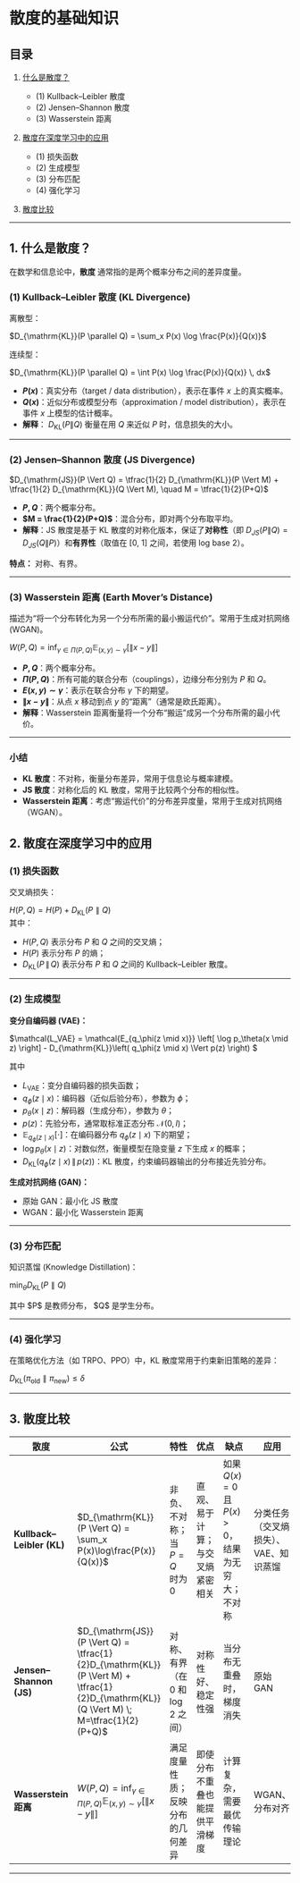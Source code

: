 
# 散度的基础知识

## 目录

1. [什么是散度？](#1-什么是散度)

   * (1) Kullback–Leibler 散度
   * (2) Jensen–Shannon 散度
   * (3) Wasserstein 距离
2. [散度在深度学习中的应用](#2-散度在深度学习中的应用)

   * (1) 损失函数
   * (2) 生成模型
   * (3) 分布匹配
   * (4) 强化学习
3. [散度比较](#3-散度比较)

---

## 1. 什么是散度？

在数学和信息论中，**散度** 通常指的是两个概率分布之间的差异度量。

### (1) Kullback–Leibler 散度 (KL Divergence)

离散型：

$D_{\mathrm{KL}}(P \parallel Q) = \sum_x P(x) \log \frac{P(x)}{Q(x)}$

连续型：

$D_{\mathrm{KL}}(P \parallel Q) = \int P(x) \log \frac{P(x)}{Q(x)} \, dx$

* **$P(x)$**：真实分布（target / data distribution），表示在事件 $x$ 上的真实概率。
* **$Q(x)$**：近似分布或模型分布（approximation / model distribution），表示在事件 $x$ 上模型的估计概率。
* **解释**： $D_{\mathrm{KL}}(P\|Q)$ 衡量在用 $Q$ 来近似 $P$ 时，信息损失的大小。

---

### (2) Jensen–Shannon 散度 (JS Divergence)

$D_{\mathrm{JS}}(P \Vert Q) = \tfrac{1}{2} D_{\mathrm{KL}}(P \Vert M) + \tfrac{1}{2} D_{\mathrm{KL}}(Q \Vert M), \quad M = \tfrac{1}{2}(P+Q)$

* **$P, Q$**：两个概率分布。
* **$M = \frac{1}{2}(P+Q)$**：混合分布，即对两个分布取平均。
* **解释**：JS 散度是基于 KL 散度的对称化版本，保证了**对称性**（即 $D_{JS}(P\|Q) = D_{JS}(Q\|P)$）和**有界性**（取值在 \[0, 1] 之间，若使用 log base 2）。

**特点：** 对称、有界。

---

### (3) Wasserstein 距离 (Earth Mover’s Distance)

描述为“将一个分布转化为另一个分布所需的最小搬运代价”。常用于生成对抗网络 (WGAN)。

$W(P, Q) = \inf_{\gamma \in \Pi(P,Q)} \mathbb{E}_{(x,y) \sim \gamma} \big[ \lVert x - y \rVert \big]$

* **$P, Q$**：两个概率分布。
* **$\Pi(P, Q)$**：所有可能的联合分布（couplings），边缘分布分别为 $P$ 和 $Q$。
* **$E(x,y) \sim \gamma$**：表示在联合分布 $\gamma$ 下的期望。
* **$\|x-y\|$**：从点 $x$ 移动到点 $y$ 的“距离”（通常是欧氏距离）。
* **解释**：Wasserstein 距离衡量将一个分布“搬运”成另一个分布所需的最小代价。

---

### 小结
* **KL 散度**：不对称，衡量分布差异，常用于信息论与概率建模。
* **JS 散度**：对称化后的 KL 散度，常用于比较两个分布的相似性。
* **Wasserstein 距离**：考虑“搬运代价”的分布差异度量，常用于生成对抗网络（WGAN）。

## 2. 散度在深度学习中的应用

### (1) 损失函数

交叉熵损失：

$H(P,Q) = H(P) + D_{\mathrm{KL}}(P \parallel Q)$  
其中：  
- $H(P, Q)$ 表示分布 $P$ 和 $Q$ 之间的交叉熵；  
- $H(P)$ 表示分布 $P$ 的熵；  
- $D_{\mathrm{KL}}(P \,\|\, Q)$ 表示分布 $P$ 和 $Q$ 之间的 Kullback–Leibler 散度。

---

### (2) 生成模型

**变分自编码器 (VAE)：**
  
$\mathcal{L_VAE} \= \mathcal{E_{q_\phi(z \mid x)}} \left[ \log p_\theta(x \mid z) \right] - D_{\mathrm{KL}}\left( q_\phi(z \mid x) \Vert p(z) \right) $

其中  
- $L_{\text{VAE}}$：变分自编码器的损失函数；  
- $q_\phi(z \mid x)$：编码器（近似后验分布），参数为 $\phi$；  
- $p_\theta(x \mid z)$：解码器（生成分布），参数为 $\theta$；  
- $p(z)$：先验分布，通常取标准正态分布 $\mathcal{N}(0, I)$；  
- $\mathbb{E}_{q_\phi(z \mid x)}[\cdot]$：在编码器分布 $q_\phi(z \mid x)$ 下的期望；  
- $\log p_\theta(x \mid z)$：对数似然，衡量模型在隐变量 $z$ 下生成 $x$ 的概率；  
- $D_{\mathrm{KL}}(q_\phi(z \mid x) \,\|\, p(z))$：KL 散度，约束编码器输出的分布接近先验分布。


**生成对抗网络 (GAN)：**

* 原始 GAN：最小化 JS 散度
* WGAN：最小化 Wasserstein 距离

---

### (3) 分布匹配

知识蒸馏 (Knowledge Distillation)：

$\min_\theta D_{\mathrm{KL}}(P \parallel Q)$

其中 \$P\$ 是教师分布， \$Q\$  是学生分布。

---

### (4) 强化学习

在策略优化方法（如 TRPO、PPO）中，KL 散度常用于约束新旧策略的差异：

$D_{\mathrm{KL}}(\pi_{\text{old}} \parallel \pi_{\text{new}}) \leq \delta$

---

## 3. 散度比较

| 散度                        | 公式                                                                                                                                                 | 特性                       | 优点               | 缺点                                | 应用                   |
| ------------------------- | -------------------------------------------------------------------------------------------------------------------------------------------------- | ------------------------ | ---------------- | --------------------------------- | -------------------- |
| **Kullback–Leibler (KL)** | $D_{\mathrm{KL}}(P \Vert Q) = \sum_x P(x)\log\frac{P(x)}{Q(x)}$                                                                                | 非负、不对称；当 $P=Q$ 时为 0      | 直观、易于计算；与交叉熵紧密相关 | 如果 $Q(x)=0$ 且 $P(x)>0$，结果为无穷大；不对称 | 分类任务（交叉熵损失）、VAE、知识蒸馏 |
| **Jensen–Shannon (JS)**   | $D_{\mathrm{JS}}(P \Vert Q) = \tfrac{1}{2}D_{\mathrm{KL}}(P \Vert M) + \tfrac{1}{2}D_{\mathrm{KL}}(Q \Vert M) \; M=\tfrac{1}{2}(P+Q)$ | 对称、有界（在 0 和 $\log 2$ 之间） | 对称性好、稳定性强        | 当分布无重叠时，梯度消失                      | 原始 GAN               |
| **Wasserstein 距离**        | $W(P,Q)=\inf_{\gamma \in \Pi(P,Q)} \mathbb{E}_{(x,y)\sim\gamma}\left[\lVert x-y\rVert\right]$                                                      | 满足度量性质；反映分布的几何差异         | 即使分布不重叠也能提供平滑梯度  | 计算复杂，需要最优传输理论                     | WGAN、分布对齐            |

---



